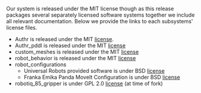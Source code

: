 Our system is released under the MIT license though as this release packages several separately licensed software systems together we include all relevant documentation. Below we provide the links to each subsystems' license files.

- Authr is released under the MIT [license](./authr/LICENSE).
- Authr_pddl is released under the MIT [license](./authr_pddl/LICENSE)
- custom_meshes is released under the MIT [license](./custom_meshes/LICENSE)
- robot_behavior is released under the MIT [license](./robot_behavior/LICENSE)
- robot_configurations
  - Universal Robots provided software is under BSD [license](./robot_configurations/UR_LICENSE)
  - Franka Emika Panda MoveIt Configuration is under BSD [license](./robot_configurations/FEP_LICENSE)
- robotiq_85_gripper is under GPL 2.0 [license](./robotiq_85_gripper/LICENSE) (at time of fork)
